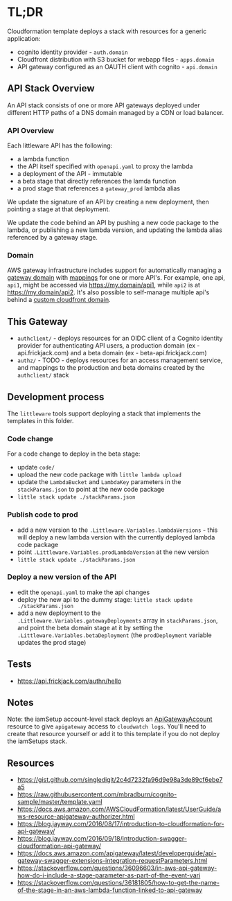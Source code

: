 # TL;DR

Cloudformation template deploys a stack with resources for
a generic application:

* cognito identity provider - `auth.domain`
* Cloudfront distribution with S3 bucket for webapp files - `apps.domain`
* API gateway configured as an OAUTH client with cognito - `api.domain`

## API Stack Overview

An API stack consists of one or more API gateways
deployed under different HTTP paths of a DNS domain
managed by a CDN or load balancer.

### API Overview

Each littleware API has the following:

* a lambda function
* the API itself specified with `openapi.yaml` to proxy the lambda
* a deployment of the API - immutable
* a beta stage that directly references the lamda function
* a prod stage that references a `gateway_prod` lambda alias

We update the signature of an API by 
creating a new deployment, then pointing a stage at that deployment.

We update the code behind an API by pushing a new code package to the lambda, or publishing a new lambda version, and updating the lambda alias referenced by a gateway stage.

### Domain

AWS gateway infrastructure includes support for automatically
managing a [gateway domain]() with [mappings]() for one or more
API's.  For example, one api, `api1`, might be accessed via
https://my.domain/api1, while `api2` is at https://my.domain/api2.
It's also possible to self-manage multiple api's behind
a [custom cloudfront domain](https://aws.amazon.com/premiumsupport/knowledge-center/api-gateway-cloudfront-distribution/).

## This Gateway

* `authclient/` - deploys resources for an OIDC client of a Cognito identity provider for authenticating API users, a production domain (ex - api.frickjack.com) and a beta domain (ex - beta-api.frickjack.com)
* `authz/` - TODO - deploys resources for an access management service, and mappings to the production and beta domains created by the `authclient/` stack


## Development process

The `littleware` tools support deploying a stack
that implements the templates in this folder.

### Code change

For a code change to deploy in the beta stage:
 
* update `code/`
* upload the new code package with `little lambda upload`
* update the `LambdaBucket` and `LambdaKey` parameters in the `stackParams.json` to point at the new code package
* `little stack update ./stackParams.json`

### Publish code to prod

* add a new version to the `.Littleware.Variables.lambdaVersions` - this will deploy a new lambda version with the currently deployed lambda code package
* point `.Littleware.Variables.prodLambdaVersion` at the new version
* `little stack update ./stackParams.json`

### Deploy a new version of the API

* edit the `openapi.yaml` to make the api changes
* deploy the new api to the dummy stage: `little stack update ./stackParams.json`
* add a new deployment to the `.Littleware.Variables.gatewayDeployments` array in `stackParams.json`, and point the beta domain stage at it by setting the `.Littleware.Variables.betaDeployment` (the `prodDeployment` variable updates the prod stage)


## Tests

* https://api.frickjack.com/authn/hello


## Notes

Note: the iamSetup account-level stack deploys an [ApiGatewayAccount](https://docs.aws.amazon.com/AWSCloudFormation/latest/UserGuide/aws-resource-apigateway-account.html) resource to give `apigateway` access to `cloudwatch logs`.  You'll need to create that resource yourself or add it to this template if you do not deploy the iamSetups stack.

## Resources

* https://gist.github.com/singledigit/2c4d7232fa96d9e98a3de89cf6ebe7a5
* https://raw.githubusercontent.com/mbradburn/cognito-sample/master/template.yaml
* https://docs.aws.amazon.com/AWSCloudFormation/latest/UserGuide/aws-resource-apigateway-authorizer.html
* https://blog.jayway.com/2016/08/17/introduction-to-cloudformation-for-api-gateway/
* https://blog.jayway.com/2016/09/18/introduction-swagger-cloudformation-api-gateway/
* https://docs.aws.amazon.com/apigateway/latest/developerguide/api-gateway-swagger-extensions-integration-requestParameters.html
* https://stackoverflow.com/questions/36096603/in-aws-api-gateway-how-do-i-include-a-stage-parameter-as-part-of-the-event-vari
* https://stackoverflow.com/questions/36181805/how-to-get-the-name-of-the-stage-in-an-aws-lambda-function-linked-to-api-gateway